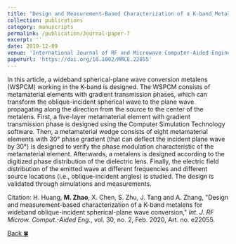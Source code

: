 ```yaml
---
title: "Design and Measurement-Based Characterization of a K-band Metalens for Wideband Oblique-Incident Spherical-Plane Wave Conversion"
collection: publications
category: manuscripts
permalink: /publication/Journal-paper-7
excerpt: ''
date: 2019-12-09
venue: 'International Journal of RF and Microwave Computer-Aided Engineering'
paperurl: 'https://doi.org/10.1002/MMCE.22055'
---
```


In this article, a wideband spherical-plane wave conversion metalens (WSPCM) working in the K-band is designed. The WSPCM consists of metamaterial elements with gradient transmission phases, which can transform the oblique-incident spherical wave to the plane wave propagating along the direction from the source to the center of the metalens. First, a five-layer metamaterial element with gradient transmission phase is designed using the Computer Simulation Technology software. Then, a metamaterial wedge consists of eight metamaterial elements with 30° phase gradient (that can deflect the incident plane wave by 30°) is designed to verify the phase modulation characteristic of the metamaterial element. Afterwards, a metalens is designed according to the digitized phase distribution of the dielectric lens. Finally, the electric field distribution of the emitted wave at different frequencies and different source locations (i.e., oblique-incident angles) is studied. The design is validated through simulations and measurements.

Citation: H. Huang, **M. Zhao**, X. Chen, S. Zhu, J. Tang and A. Zhang, &quot;Design and measurement-based characterization of a K-band metalens for wideband oblique-incident spherical-plane wave conversion,&quot; <i>Int. J. RF Microw. Comput.-Aided Eng.</i>, vol. 30, no. 2, Feb. 2020, Art. no. e22055.

[Back :four_leaf_clover:](../publications/)
